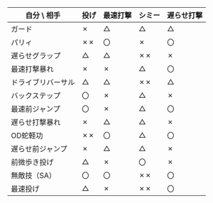 
| 自分 \ 相手   | 投げ  | 最速打撃 | シミー | 遅らせ打撃 |
| --------- | --- | ---- | --- | ----- |
| ガード       | ✗   | △    | △   | △     |
| パリィ       | ✗✗  | 〇    | ✗   | 〇     |
| 遅らせグラップ   | △   | △    | ✗✗  | ✗     |
| 最速打撃暴れ    | ✗   | ✗    | △   | 〇     |
| ドライブリバーサル | △   | △    | ✗✗  | △     |
| バックステップ   | 〇   | ✗    | △   | ✗     |
| 最速前ジャンプ   | 〇   | ✗    | △   | 〇     |
| 遅らせ打撃暴れ   | ✗   | △    | △   | ✗     |
| OD蛇軽功     | ✗✗  | 〇    | △   | 〇     |
| 遅らせ前ジャンプ  | ✗   | △    | △   | ✗     |
| 前微歩き投げ    | △   | ✗    | 〇   | ✗     |
| 無敵技（SA）   | 〇   | 〇    | ✗✗  | 〇     |
| 最速投げ      | △   | ✗    | ✗✗  | 〇     |
